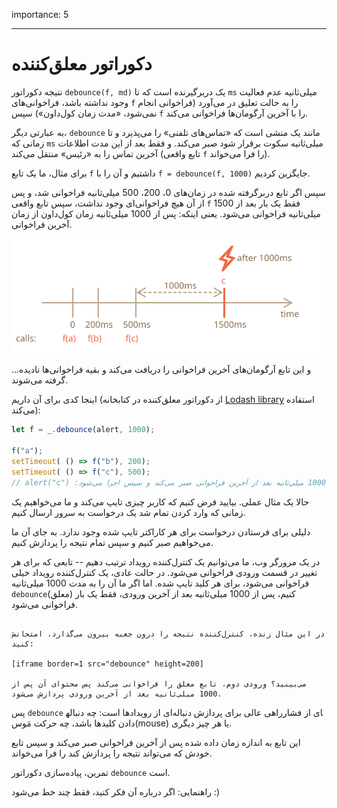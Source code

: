 importance: 5

---

# دکوراتور معلق‌کننده

نتیجه دکوراتور `debounce(f, md)` یک دربرگیرنده است که تا `ms` میلی‌ثانیه عدم فعالیت وجود نداشته باشد، فراخوانی‌های `f` را به حالت تعلیق در می‌آورد (فراخوانی انجام نمی‌شود، «مدت زمان کول‌داون») سپس `f` را با آخرین آرگومان‌ها فراخوانی می‌کند.

به عبارتی دیگر، `debounce` مانند یک منشی است که «تماس‌های تلفنی» را می‌پذیرد و تا زمانی که `ms` میلی‌ثانیه سکوت برقرار شود صبر می‌کند. و فقط بعد از این مدت اطلاعات آخرین تماس را به «رئیس» منتقل می‌کند (تابع واقعی `f` را فرا می‌خواند).

برای مثال، ما یک تابع `f` داشتیم و آن را با `f = debounce(f, 1000)` جایگزین کردیم.

سپس اگر تابع دربرگرفته شده در زمان‌های 0، 200، 500 میلی‌ثانیه فراخوانی شد، و پس از آن هیچ فراخوانی‌ای وجود نداشت، سپس تابع واقعی `f` فقط یک بار بعد از 1500 میلی‌ثانیه فراخوانی می‌شود. یعنی اینکه: پس از 1000 میلی‌ثانیه زمان کول‌داون از زمان آخرین فراخوانی.

![](debounce.svg)

...و این تابع آرگومان‌های آخرین فراخوانی را دریافت می‌کند و بقیه فراخوانی‌ها نادیده گرفته می‌شوند.

اینجا کدی برای آن داریم (از دکوراتور معلق‌کننده در کتابخانه [Lodash library](https://lodash.com/docs/4.17.15#debounce) استفاده می‌کند):

```js
let f = _.debounce(alert, 1000);

f("a");
setTimeout( () => f("b"), 200);
setTimeout( () => f("c"), 500);
// alert("c") :تابع معلق 1000 میلی‌ثانیه بعد از آخرین فراخوانی صبر می‌کند و سپس اجرا می‌شود
```

حالا یک مثال عملی. بیایید فرض کنیم که کاربر چیزی تایپ می‌کند و ما می‌خواهیم یک زمانی که وارد کردن تمام شد یک درخواست به سرور ارسال کنیم.

دلیلی برای فرستادن درخواست برای هر کاراکتر تایپ شده وجود ندارد. به جای آن ما می‌خواهیم صبر کنیم و سپس تمام نتیجه را پردازش کنیم.

در یک مرورگر وب، ما می‌توانیم یک کنترل‌کننده رویداد ترتیب دهیم -- تابعی که برای هر تغییر در قسمت ورودی فراخوانی می‌شود. در حالت عادی، یک کنترل‌کننده رویداد خیلی فراخوانی می‌شود، برای هر کلید تایپ شده. اما اگر ما آن را به مدت 1000 میلی‌ثانیه `debounce`(معلق) کنیم، پس از 1000 میلی‌ثانیه بعد از آخرین ورودی، فقط یک بار فراخوانی می‌شود.

```online

در این مثال زنده، کنترل‌کننده نتیجه را درون جعبه بیرون می‌گذارد، امتحانش کنید:

[iframe border=1 src="debounce" height=200]

می‌بینید؟ ورودی دوم، تابع معلق را فراخوانی می‌کند پس محتوای آن پس از 1000 میلی‌ثانیه بعد از آخرین ورودی پردازش می‌شود.
```

پس `debounce` راهی عالی برای پردازش دنباله‌ای از رویدادها است: چه دنباله‎ای از فشار دادن کلیدها باشد، چه حرکت مَوس(mouse) یا هر چیز دیگری.

این تابع به اندازه زمان داده شده پس از آخرین فراخوانی صبر می‌کند و سپس تابع خودش که می‌تواند نتیجه را پردازش کند را فرا می‌خواند.

تمرین، پیاده‌سازی دکوراتور `debounce` است.

راهنمایی: اگر درباره آن فکر کنید، فقط چند خط می‌شود :)

